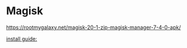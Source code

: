 # Magisk
https://rootmygalaxy.net/magisk-20-1-zip-magisk-manager-7-4-0-apk/

[install guide:](https://youtu.be/Rpk-4z84hfg)
